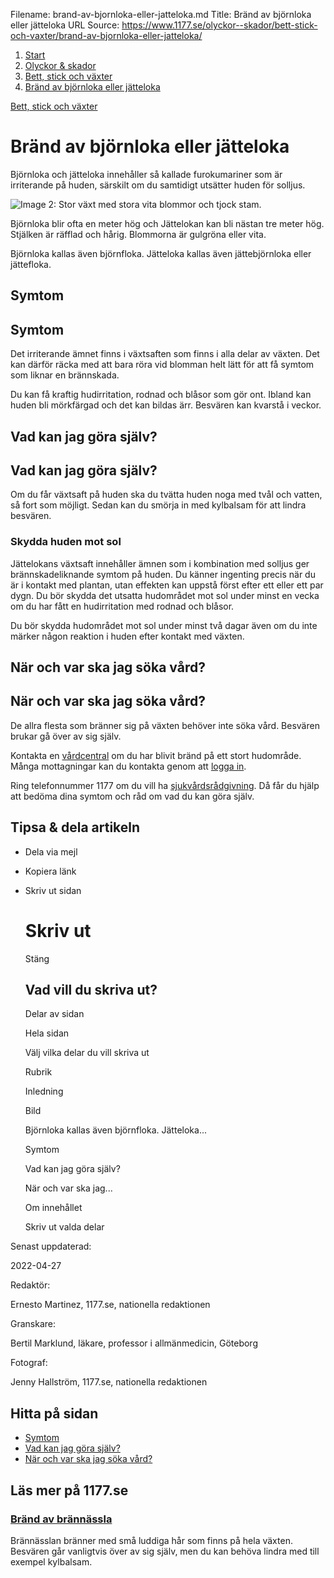 Filename: brand-av-bjornloka-eller-jatteloka.md
Title: Bränd av björnloka eller jätteloka
URL Source: https://www.1177.se/olyckor--skador/bett-stick-och-vaxter/brand-av-bjornloka-eller-jatteloka/

1.  [Start](https://www.1177.se/)
2.  [Olyckor & skador](https://www.1177.se/olyckor--skador/)
3.  [Bett, stick och växter](https://www.1177.se/olyckor--skador/bett-stick-och-vaxter/)
4.  [Bränd av björnloka eller jätteloka](https://www.1177.se/olyckor--skador/bett-stick-och-vaxter/brand-av-bjornloka-eller-jatteloka/)

[Bett, stick och växter](https://www.1177.se/olyckor--skador/bett-stick-och-vaxter/)

Bränd av björnloka eller jätteloka
==================================

Björnloka och jätteloka innehåller så kallade furokumariner som är irriterande på huden, särskilt om du samtidigt utsätter huden för solljus.

![Image 2: Stor växt med stora vita blommor och tjock stam.](https://www.1177.se/globalassets/1177/nationell/media/fotografier/olyckor-och-skador/bett-stick-och-vaxter/bjornloka.jpg?saved=2022-08-12+02:05)

Björnloka blir ofta en meter hög och Jättelokan kan bli nästan tre meter hög. Stjälken är räfflad och hårig. Blommorna är gulgröna eller vita.

Björnloka kallas även björnfloka. Jätteloka kallas även jättebjörnloka eller jättefloka.

Symtom
------

Symtom
------

Det irriterande ämnet finns i växtsaften som finns i alla delar av växten. Det kan därför räcka med att bara röra vid blomman helt lätt för att få symtom som liknar en brännskada.

Du kan få kraftig hudirritation, rodnad och blåsor som gör ont. Ibland kan huden bli mörkfärgad och det kan bildas ärr. Besvären kan kvarstå i veckor.

Vad kan jag göra själv?
-----------------------

Vad kan jag göra själv?
-----------------------

Om du får växtsaft på huden ska du tvätta huden noga med tvål och vatten, så fort som möjligt. Sedan kan du smörja in med kylbalsam för att lindra besvären.

### Skydda huden mot sol

Jättelokans växtsaft innehåller ämnen som i kombination med solljus ger brännskadeliknande symtom på huden. Du känner ingenting precis när du är i kontakt med plantan, utan effekten kan uppstå först efter ett eller ett par dygn. Du bör skydda det utsatta hudområdet mot sol under minst en vecka om du har fått en hudirritation med rodnad och blåsor.

Du bör skydda hudområdet mot sol under minst två dagar även om du inte märker någon reaktion i huden efter kontakt med växten.

När och var ska jag söka vård?
------------------------------

När och var ska jag söka vård?
------------------------------

De allra flesta som bränner sig på växten behöver inte söka vård. Besvären brukar gå över av sig själv.

Kontakta en [vårdcentral](https://www.1177.se/lankbiblioteket/nationella-lankar/1177---lankar/hitta-vard---forinstallda-sok/hitta-vardcentral-nara-mig/) om du har blivit bränd på ett stort hudområde. Många mottagningar kan du kontakta genom att [logga in](https://www.1177.se/lankbiblioteket/nationella-lankar/1177---lankar/e-tjanster---behallare/e-tjanster---allman-inloggning/).

Ring telefonnummer 1177 om du vill ha [sjukvårdsrådgivning](https://www.1177.se/om-1177/nar-du-ringer-1177/nar-du-ringer-1177/). Då får du hjälp att bedöma dina symtom och råd om vad du kan göra själv.

Tipsa & dela artikeln
---------------------

*   Dela via mejl
*   Kopiera länk
*   Skriv ut sidan
    
    Skriv ut
    ========
    
    Stäng
    
    Vad vill du skriva ut?
    ----------------------
    
    Delar av sidan
    
    Hela sidan
    
    Välj vilka delar du vill skriva ut
    
    Rubrik
    
    Inledning
    
    Bild
    
    Björnloka kallas även björnfloka. Jätteloka...
    
    Symtom
    
    Vad kan jag göra själv?
    
    När och var ska jag...
    
    Om innehållet
    
    Skriv ut valda delar
    

Senast uppdaterad:

2022-04-27

Redaktör:

Ernesto Martinez, 1177.se, nationella redaktionen

Granskare:

Bertil Marklund, läkare, professor i allmänmedicin, Göteborg

Fotograf:

Jenny Hallström, 1177.se, nationella redaktionen

Hitta på sidan
--------------

*   [Symtom](https://www.1177.se/olyckor--skador/bett-stick-och-vaxter/brand-av-bjornloka-eller-jatteloka/#section-78141)
*   [Vad kan jag göra själv?](https://www.1177.se/olyckor--skador/bett-stick-och-vaxter/brand-av-bjornloka-eller-jatteloka/#section-78143)
*   [När och var ska jag söka vård?](https://www.1177.se/olyckor--skador/bett-stick-och-vaxter/brand-av-bjornloka-eller-jatteloka/#section-78151)

Läs mer på 1177.se
------------------

### [Bränd av brännässla](https://www.1177.se/olyckor--skador/bett-stick-och-vaxter/brand-av-brannassla/)

Brännässlan bränner med små luddiga hår som finns på hela växten. Besvären går vanligtvis över av sig själv, men du kan behöva lindra med till exempel kylbalsam.

